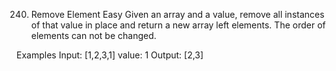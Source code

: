 240. Remove Element
Easy
Given an array and a value, remove all instances of that value in place and return a new array left elements. The order of elements can not be changed.

Examples
Input:     [1,2,3,1]
value:      1
Output:   [2,3]
